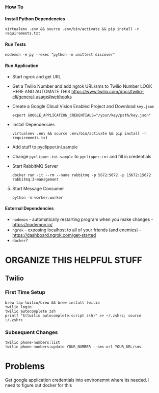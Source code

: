 ### How To

#### Install Python Dependencies

    virtualenv .env && source .env/bin/activate && pip install -r requirements.txt


#### Run Tests

    nodemon -e py --exec "python -m unittest discover"


#### Run Application
* Start ngrok and get URL
* Get a Twilio Number and add ngrok URL/sms to Twilio Number
LOOK HERE AND AUTOMATE THIS https://www.twilio.com/docs/twilio-cli/general-usage#webhooks
* Create a Google Cloud Vision Enabled Project and Download `key.json`

    ```
    export GOOGLE_APPLICATION_CREDENTIALS="/your/key/path/key.json"
    ```

* Install Dependencies 
    
    ```
    virtualenv .env && source .env/bin/activate && pip install -r requirements.txt
    ```

* Add stuff to pyclipper.ini.sample

* Change `pyclipper.ini.sample` to `pyclipper.ini` and fill in credentials

* Start RabbitMQ Server
    ```
    docker run -it --rm --name rabbitmq -p 5672:5672 -p 15672:15672 rabbitmq:3-management
    ```   

5) Start Message Consumer 
    ```
    python -m worker.worker
    ```

#### External Dependencies

* `nodemon` -  automatically restarting program when you make changes - https://nodemon.io/
* `ngrok` - exposing localhost to all of your friends (and enemies) - https://dashboard.ngrok.com/get-started
* `docker`?




# ORGANIZE THIS HELPFUL STUFF

## Twilio
### First Time Setup
    brew tap twilio/brew && brew install twilio
    twilio login
    twilio autocomplete zsh
    printf "$(twilio autocomplete:script zsh)" >> ~/.zshrc; source ~/.zshrc
        
### Subsequent Changes    
    twilio phone-numbers:list 
    twilio phone-numbers:update YOUR_NUMBER --sms-url YOUR_URL/sms


# Problems
Get google application credentials into environemnt where its needed. I need to figure out docker for this
